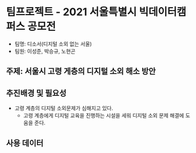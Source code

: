 # 팀프로젝트 - 2021 서울특별시 빅데이터캠퍼스 공모전
+ 팀명: 디소서(디지털 소외 없는 서울)
+ 팀원: 이성준, 박승규, 노현곤

## 주제: 서울시 고령 게층의 디지털 소외 해소 방안

## 추진배경 및 필요성
+ 고령 계층의 디지털 소외문제가 심해지고 있다. 
  + 고령 계층에게 디지털 교육을 진행하는 시설을 세워 디지털 소외 문제 해결에 도움을 준다.

## 사용 데이터





